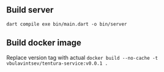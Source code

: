 ## Build server

  `dart compile exe bin/main.dart -o bin/server`

## Build docker image

  Replace version tag with actual
  `docker build --no-cache -t vbulavintsev/tentura-service:v0.0.1 .`